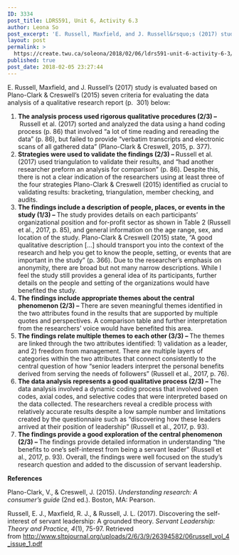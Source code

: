 ```yaml
---
ID: 3334
post_title: LDRS591, Unit 6, Activity 6.3
author: Leona So
post_excerpt: 'E. Russell, Maxfield, and J. Russell&rsquo;s (2017) study is evaluated based on Plano-Clark &amp; Creswell&rsquo;s (2015) seven criteria for evaluating the data analysis of a qualitative research report (p.&nbsp; 301) below: The analysis process used rigorous qualitative procedures (2/3) &ndash;&nbsp;Russell et al. (2017)&nbsp;sorted and analyzed the data using a hand coding process (p. 86) that &hellip; <p><a href="https://create.twu.ca/soleona/2018/02/06/ldrs591-unit-6-activity-6-3/">Continue reading<span> "LDRS591, Unit 6, Activity 6.3"</span></a></p>'
layout: post
permalink: >
  https://create.twu.ca/soleona/2018/02/06/ldrs591-unit-6-activity-6-3/
published: true
post_date: 2018-02-05 23:27:44
---
```

<p>E. Russell, Maxfield, and J. Russell’s (2017) study is evaluated based on Plano-Clark &amp; Creswell’s (2015) seven criteria for evaluating the data analysis of a qualitative research report (p.  301) below:</p>
<ol>
<li><strong>The analysis process used rigorous qualitative procedures (2/3) &#8211; </strong>Russell et al. (2017) sorted and analyzed the data using a hand coding process (p. 86) that involved &#8220;a lot of time reading and rereading the data&#8221; (p. 86), but failed to provide &#8220;verbatim transcripts and electronic scans of all gathered data&#8221; (Plano-Clark &amp; Creswell, 2015, p. 377).</li>
<li><strong>Strategies were used to validate the findings (2/3) &#8211; </strong>Russell et al. (2017) used triangulation to validate their results, and &#8220;had another researcher preform an analysis for comparison&#8221; (p. 86). Despite this, there is not a clear indication of the researchers using at least three of the four strategies Plano-Clark &amp; Creswell (2015) identified as crucial to validating results: bracketing, triangulation, member checking, and audits.</li>
<li><strong>The findings include a description of people, places, or events in the study (1/3) &#8211; </strong>The study provides details on each participants&#8217; organizational position and for-profit sector as shown in Table 2 (Russell et al., 2017, p. 85), and general information on the age range, sex, and location of the study. Plano-Clark &amp; Creswell (2015) state, &#8220;A good qualitative description [&#8230;] should transport you into the context of the research and help you get to know the people, setting, or events that are important in the study&#8221; (p. 366). Due to the researcher&#8217;s emphasis on anonymity, there are broad but not many narrow descriptions. While I feel the study still provides a general idea of its participants, further details on the people and setting of the organizations would have benefited the study.</li>
<li><strong>The findings include appropriate themes about the central phenomenon (2/3) &#8211; </strong>There are seven meaningful themes identified in the two attributes found in the results that are supported by multiple quotes and perspectives. A comparison table and further interpretation from the researchers&#8217; voice would have benefited this area.</li>
<li><strong>The findings relate multiple themes to each other (3/3) &#8211; </strong>The themes are linked through the two attributes identified: 1) validation as a leader, and 2) freedom from management. There are multiple layers of categories within the two attributes that connect consistently to the central question of how &#8220;senior leaders interpret the personal benefits derived from serving the needs of followers&#8221; (Russell et al., 2017, p. 76).</li>
<li><strong>The data analysis represents a good qualitative process (2/3) &#8211; </strong>The data analysis involved a dynamic coding process that involved open codes, axial codes, and selective codes that were interpreted based on the data collected. The researchers reveal a credible process with relatively accurate results despite a low sample number and limitations created by the questionnaire such as &#8220;discovering how these leaders arrived at their position of leadership&#8221; (Russell et al., 2017, p. 93).</li>
<li><strong>The findings provide a good exploration of the central phenomenon (2/3) &#8211; </strong>The findings provide detailed information in understanding &#8220;the benefits to one&#8217;s self-interest from being a servant leader&#8221; (Russell et al., 2017, p. 93). Overall, the findings were well focused on the study&#8217;s research question and added to the discussion of servant leadership.</li>
</ol>
<p><strong>References</strong></p>
<p>Plano-Clark, V., &amp; Creswell, J. (2015). <em>Understanding research: A consumer’s guide</em> (2nd ed.). Boston, MA: Pearson.</p>
<div id="body" class="clearfix">
<div id="layout" class="pagewidth clearfix">
<div id="content" class="clearfix">
<div id="page-1342" class="type-page">
<div class="page-content entry-content">
<p>Russell, E. J., Maxfield, R. J., &amp; Russell, J. L. (2017). Discovering the self-interest of servant leadership: A grounded theory. <em>Servant Leadership: Theory and Practice, 4</em>(1), 75-97. Retrieved from <a href="http://www.sltpjournal.org/uploads/2/6/3/9/26394582/06russell_vol_4_issue_1.pdf">http://www.sltpjournal.org/uploads/2/6/3/9/26394582/06russell_vol_4_issue_1.pdf</a></p>
</div>
</div>
</div>
</div>
</div>